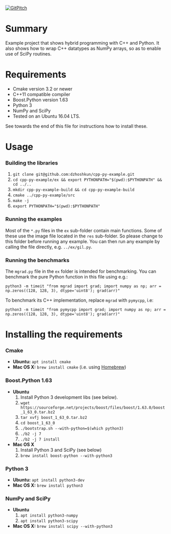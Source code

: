 [![GitPitch](https://gitpitch.com/assets/badge.svg)](https://gitpitch.com/dzhoshkun/cpp-py-example/master?grs=github&t=black)


# Summary

Example project that shows hybrid programming with C++ and Python.
It also shows how to wrap C++ datatypes as NumPy arrays, so as to enable use of SciPy routines.

# Requirements

* Cmake version 3.2 or newer
* C++11 compatible compiler
* Boost.Python version 1.63
* Python 3
* NumPy and SciPy
* Tested on an Ubuntu 16.04 LTS.

See towards the end of this file for instructions how to install these.

# Usage

### Building the libraries

1. `git clone git@github.com:dzhoshkun/cpp-py-example.git`
1. `cd cpp-py-example/ex && export PYTHONPATH="$(pwd):$PYTHONPATH" && cd ../..`
1. `mkdir cpp-py-example-build && cd cpp-py-example-build`
1. `cmake ../cpp-py-example/src`
1. `make -j`
1. `export PYTHONPATH="$(pwd):$PYTHONPATH"`

### Running the examples

Most of the `*.py` files in the `ex` sub-folder contain main functions.
Some of these use the image file located in the `res` sub-folder.
So please change to this folder before running any example.
You can then run any example by calling the file directly, e.g. `../ex/gil.py`.

### Running the benchmarks

The `mgrad.py` file in the `ex` folder is intended for benchmarking.
You can benchmark the pure Python function in this file using e.g.:
```
python3 -m timeit "from mgrad import grad; import numpy as np; arr = np.zeros((128, 128, 3), dtype='uint8'); grad(arr)"
```
To benchmark its C++ implementation, replace `mgrad` with `pymycpp`, i.e:
```
python3 -m timeit "from pymycpp import grad; import numpy as np; arr = np.zeros((128, 128, 3), dtype='uint8'); grad(arr)"
```

# Installing the requirements

### Cmake

* **Ubuntu:** `apt install cmake`
* **Mac OS X:** `brew install cmake` (i.e. using [Homebrew](https://brew.sh))

### Boost.Python 1.63

* **Ubuntu**
   1. Install Python 3 development libs (see below).
   1. `wget https://sourceforge.net/projects/boost/files/boost/1.63.0/boost_1_63_0.tar.bz2`
   1. `tar xvfj boost_1_63_0.tar.bz2`
   1. `cd boost_1_63_0`
   1. `./bootstrap.sh --with-python=$(which python3)`
   1. `./b2 -j 7`
   1. `./b2 -j 7 install`
* **Mac OS X**
   1. Install Python 3 and SciPy (see below)
   1. `brew install boost-python --with-python3`

### Python 3

* **Ubuntu:** `apt install python3-dev`
* **Mac OS X:** `brew install python3`

### NumPy and SciPy

* **Ubuntu**
   1. `apt install python3-numpy`
   1. `apt install python3-scipy`
* **Mac OS X:** `brew install scipy --with-python3`
